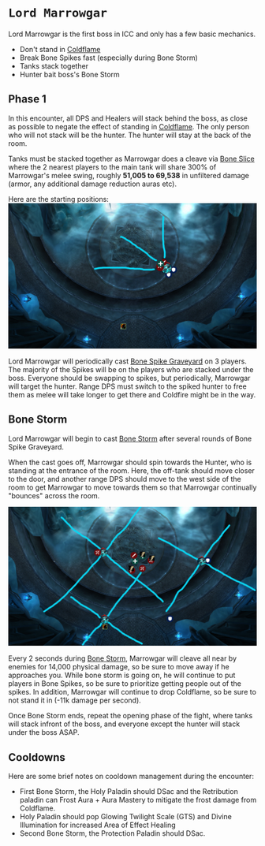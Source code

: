 
# `Lord Marrowgar`

Lord Marrowgar is the first boss in ICC and only has a few basic mechanics.

- Don't stand in [Coldflame](https://www.wowhead.com/wotlk/spell=69146/coldflame)
- Break Bone Spikes fast (especially during Bone Storm)
- Tanks stack together
- Hunter bait boss's Bone Storm


## Phase 1
In this encounter, all DPS and Healers will stack behind the boss, 
as close as possible to negate the effect of standing in 
[Coldflame](https://www.wowhead.com/wotlk/spell=69146/coldflame).
The only person who will not stack will be the hunter. The hunter will stay at
the back of the room.

Tanks must be stacked together as Marrowgar does a cleave via 
[Bone Slice](https://www.wowhead.com/wotlk/spell=69055/bone-slice) where the
2 nearest players to the main tank will share 300% of Marrowgar's melee swing,
roughly **51,005 to 69,538** in unfiltered damage (armor, any additional damage 
reduction auras etc).

Here are the starting positions:
![Starting Position Marrowgar](./img/marrow1.png)

Lord Marrowgar will periodically cast 
[Bone Spike Graveyard](https://www.wowhead.com/wotlk/spell=69057/bone-spike-graveyard)
on 3 players. The majority of the Spikes will be on the players who are stacked
under the boss. Everyone should be swapping to spikes, but periodically,
Marrowgar will target the hunter. Range DPS must switch to the spiked hunter to
free them as melee will take longer to get there and Coldfire might be in the way.

## Bone Storm

Lord Marrowgar will begin to cast [Bone Storm](https://www.wowhead.com/wotlk/spell=69076/bone-storm) after several rounds of Bone Spike Graveyard.

When the cast goes off, Marrowgar should spin towards the Hunter, who is standing
at the entrance of the room. Here, the off-tank should move closer to the door,
and another range DPS should move to the west side of the room to get Marrowgar
to move towards them so that Marrowgar continually "bounces" across the room.

![Bone Storm Positions](./img/marrow2.png)

Every 2 seconds during
[Bone Storm](https://www.wowhead.com/wotlk/spell=69076/bone-storm), Marrowgar
will cleave all near by enemies for 14,000 physical damage, so be sure to move
away if he approaches you. While bone storm is going on, he will continue to 
put players in Bone Spikes, so be sure to prioritize getting people out of the
spikes. In addition, Marrowgar will continue to drop Coldflame, so be
sure to not stand it in (-11k damage per second).

Once Bone Storm ends, repeat the opening phase of the fight, where tanks will
stack infront of the boss, and everyone except the hunter will stack under the
boss ASAP.

## Cooldowns

Here are some brief notes on cooldown management during the encounter:

- First Bone Storm, the Holy Paladin should DSac and the Retribution
paladin can Frost Aura + Aura Mastery to mitigate the frost damage from Coldflame.
- Holy Paladin should pop Glowing Twilight Scale (GTS) and Divine Illumination
for increased Area of Effect Healing
- Second Bone Storm, the Protection Paladin should DSac.
